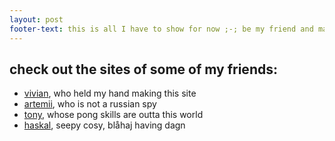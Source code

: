 ```yaml
---
layout: post
footer-text: this is all I have to show for now ;-; be my friend and make a website!
---
```


## check out the sites of some of my friends:
- [vivian](https://rose.systems), who held my hand making this site
- [artemii](https://artemiistepanets.com), who is not a russian spy
- [tony](https://st3aks.github.io/), whose pong skills are outta this world
- [haskal](https://tilde.town/~haskal/), seepy cosy, blåhaj having dagn
